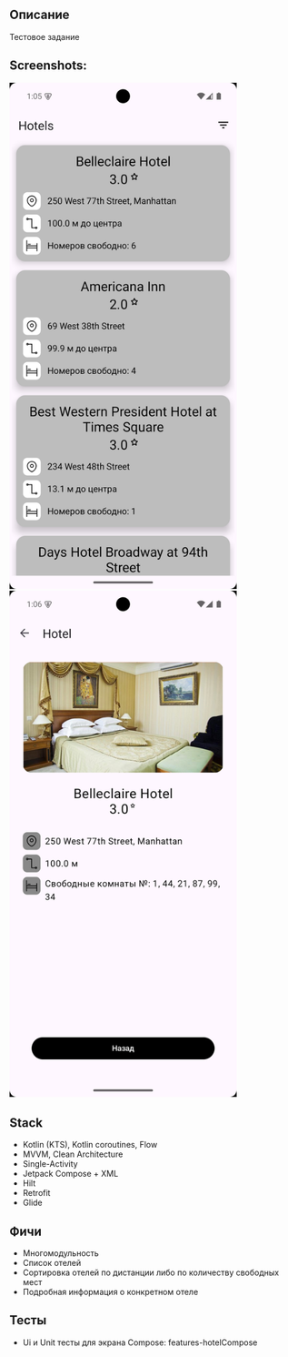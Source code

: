 ## Описание
  Тестовое задание

## Screenshots:
<img src="https://github.com/RomaZykov/TestHotelsApp/blob/master/demo/Screenshot_20250312_160549.png" alt="List Screen" width="400"/>
<img src="https://github.com/RomaZykov/TestHotelsApp/blob/master/demo/Screenshot_20250312_160625.png" alt="List Screen" width="400"/>

## Stack
  - Kotlin (KTS), Kotlin coroutines, Flow
  - MVVM, Clean Architecture
  - Single-Activity
  - Jetpack Compose + XML
  - Hilt
  - Retrofit
  - Glide

## Фичи
  - Многомодульность
  - Список отелей
  - Сортировка отелей по дистанции либо по количеству свободных мест
  - Подробная информация о конкретном отеле

## Тесты
  - Ui и Unit тесты для экрана Compose: features-hotelCompose
